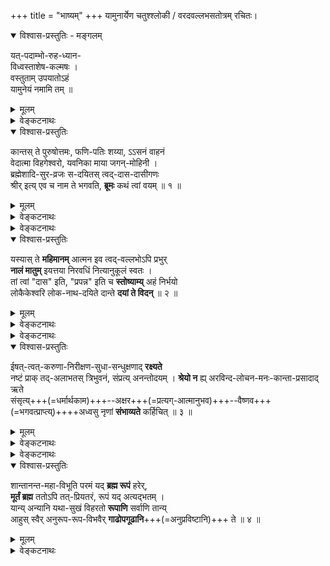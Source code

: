 +++
title = "भाष्यम्"
+++
यामुनार्येण चतुश्श्लोकी / वरदवल्लभसतोत्रम् रचितः। 

<details open><summary>विश्वास-प्रस्तुतिः - मङ्गलम्</summary>

यत्-पदाम्भो-रुह-ध्यान-  
विध्वस्ताशेष-कल्मषः ।  
वस्तुताम् उपयातोऽहं  
यामुनेयं नमामि तम् ॥
</details>

<details><summary>मूलम्</summary>

यत्पदाम्भोरुहध्यानविध्वस्ताशेषकल्मषः ।  
वस्तुतामुपयातोऽहं यामुनेयं नमामि तम् ॥
</details>


<details><summary>वेङ्कटनाथः</summary>
॥ चतुश्श्लोकीभाष्यम् ॥

स्वशेषाशेषार्थो निरवधिकनिर्बाधमहिमा फलानां दाता यः फलमपि च शारीरकमितः ।  
श्रियं तत्सध्रीचीं तदुपसदनत्रासशमनीमभिष्टौति स्तुत्यामवितथमतिर्यामुनमुनिः ॥ १ ॥


अत्र समन्वयाविरोधसाधनफलविषयशारीरकचतुरध्यायीसमधिगतस्य भगवतः सर्वप्रकाराभिमतानुरूपसह(धर्मचारिणी)धर्मिणीविशिष्टतयाऽपि सर्वाधिकत्वं “कश्श्रीश्श्रियः (स्तोत्ररत्ने – १२)” इत्युक्तकैमुतिकन्यायकाकुगर्भया चतुश्श्लोक्या प्रकाशयन् प्रथमं श्रियः प्रतिपिपादयिषितानां विभूतिद्वयशेषित्वादीनां स्थापकमाह -
</details>


<details open><summary>विश्वास-प्रस्तुतिः</summary>

कान्तस् ते पुरुषोत्तमः, फणि-पतिः शय्या, ऽऽसनं वाहनं  
वेदात्मा विहगेश्वरो, यवनिका माया जगन्-मोहिनी ।  
ब्रह्मेशादि-सुर-व्रजः स-दयितस् त्वद्-दास-दासीगणः  
श्रीर् इत्य् एव च नाम ते भगवति, **ब्रूमः** कथं त्वां वयम् ॥ १ ॥
</details>

<details><summary>मूलम्</summary>

कान्तस्ते पुरुषोत्तमः फणिपतिः शय्याऽऽसनं वाहनं वेदात्मा विहगेश्वरो यवनिका माया जगन्मोहिनी ।  
ब्रह्मेशादिसुरव्रजः सदयितस्त्वद्दासदासीगणः श्रीरित्येव च नाम ते भगवति ब्रूमः कथं त्वां वयम् ॥ १ ॥
</details>


<details><summary>वेङ्कटनाथः</summary>

कान्तस्त इति । कान्तः - प्रियः, अनुरूपपतिरित्यर्थः । ते - सर्वमङ्गलास्पदत्वेन प्रमाणसिद्धायाः । एतत्पदद्वयाभिप्रेतं व्यञ्जितं गद्ये “देवदेवदिव्यमहिषीम् (शरणागतिगद्ये)” इति । “द्वाविमौ पुरुषौ लोके (गीता १५.१६)” इत्यादिभिस्स्वेनैव निरुक्तेन परत्वव्यञ्जकेन समाख्याविशेषेण लक्ष्मीकान्तं विशिनष्टि - पुरुषोत्तम इति । अत्र पञ्चम्यादिविभक्तित्रयेऽपि समासश्शब्दवित्समतः । अनेन हिरण्यगर्भादीनामपि भगवदपेक्षयाऽधमत्वव्यञ्जनात् तत्पत्नीभ्यः पुरुषोत्तमपत्न्या उत्तमत्वं सूचितम् । अवतारेऽपि ह्यसौ “नारीणामुत्तमा (रामायणे बाल. १.२७)” इत्युच्यते । एवमस्याः पतिसंबन्धेन प्रकर्ष उक्तः ।

अथ पत्युर् इव विभूति-संबन्धेनापि प्रकर्षं वदन्  
नित्य-सूरि-परिवृढानाम् अपि एतद्-उपकरणत्वम् उदाहरति – फणिपतिः शय्येति । अत्र फणिपति-शब्देन सुरभिसुकुमारशीतलविशालोन्नतत्वादिरूपाः पर्यङ्कगुणा व्यज्यन्ते । तत्प्रभावश्च, “कल्पान्ते यस्य वक्त्रेभ्यो विषानलशिखोज्ज्वलः । सङ्कर्षणात्मको रुद्रो निष्क्रम्यात्ति जगत्त्रयम् ॥ स बिभ्रच्छेखरीभूतमशेषं क्षितिमण्डलम् । आस्ते पातालमूलस्थः शेषोऽशेषसुरार्चितः ॥ तस्य वीर्यं प्रभावं च स्वरूपं रूपमेव च । न हि वर्णयितुं शक्यं ज्ञातुं वा त्रिदशैरपि ॥ (वि. पु. २.५.१९-२१) इत्यादिषु प्रसिद्धः । स्तोत्रे च “तया सहासीनमनन्तभोगिनि (३९)” इत्यादौ । आसन-शब्द इह काकाक्षिन्यायादुभयतो योज्यः । उक्तं ह्याद्ये पुराणे तन्नामसहस्रे, “भोगप्रिया भोगवती भोगीन्द्रशयनासना (लक्ष्मीसहस्रनामस्तोत्रे १२० श्लो.)” इति, “अजिता कर्षणी नीतिर्गरुडा गरुडासना (लक्ष्मीसहस्रनामस्तोत्रे १०० श्लो.)” इति च ।

“वहेयं यज्ञं प्रविशेयं वेदान्” इति सौपर्णश्रुति (ऋग्वेदखिल-सौपर्णाध्याये ३०.१०) विवक्षितं वेदाभिमानिदेवताधिष्ठातृत्वमभिप्रेत्याह - वेदात्मा विहगेश्वर इति । वेदाधिष्ठातृतया वेदानामात्मा; यद्वा, तद्विशिष्टत्वेन तत्समानाधिकरणतया वेद आत्मा यस्येति विग्रहः । “सुपर्णोऽसि गरुत्मान् (तैत्तिरीयसंहिता ४-१-४२)” इत्यादिष्वप्यस्य वेदात्मत्वं ग्राह्यम् । एवं सर्ववेदाभिमानितया सर्वज्ञत्वमप्यस्य सूच्यते । बलादिगुणजातमपि अमृता(प)हरणादिषु प्रसिद्धम् । यद्यपि विहगेश्वर-शब्दः “सत्यः सुपर्णो गरुडस्तार्क्ष्यस्तु विहगेश्वरः” इति श्रीसात्वतादिषु प्राणादिपञ्चकाधिपतित्वेनावस्थितस्य गरुडस्य व्यूहविशेषमभिधत्ते, तथाप्यत्र विशेषकाभावाद्गरुत्मन्मात्रविषयः । फणिपतिविहगेश्वरयोरुपादानमिह मिथो विरुद्धजातीयैरप्यविरोधेन युगपत् सेव्यत्वं सूचयति । कैमुत्यादन्येषां नित्यानां मुक्तानामप्येतत्परिजनपरिच्छदभावेनावस्यानं ख्याप्यते, तेषामप्येतदाज्ञाकरत्वमुक्तं श्रीवकुण्ठगद्ये “शेषशेषाशनादिसर्वपरिजनम्” इत्यादिना । एवं सर्वस्या अपि _नित्यविभूतेस्_ तच्छेषत्वं तात्पर्यतः प्रदर्शितम् ।

अथ _लीलाविभूतौ_ अचिद्-अंशस्य प्रथमं तच्छेषताम् आह यवनिका माया जगन्मोहिनीति । अत्र यवनिका-शब्दाभिप्रेतं गद्ये “भगवत्स्वरूपतिरोधानकरीम् (शरणागतिगद्ये)” इति विवृतम् । एतद्ग्रन्थद्वयतात्पर्येण दिव्यदम्पत्योरनाश्रितापेक्षया त्रिगुणतिरस्करण्या तिरोधेयत्वं फलितम् । माया-शब्दोऽयम् “मायां तु प्रकृतिं विद्यात् (श्वेताश्वतरोपनिषत् ४-१०)” इति प्रकृतिविषयतया श्वेताश्वतरैरधीतः । स च विचित्रसृष्ट्युपकरणतया प्रकृतेराश्चर्यमयत्वं व्यञ्जयति । जगन्मोहिनीत्यनेन जीवपरमात्मादिषु विपरीतधीहेतुत्वं शब्दादिगुणपरिणतिशबलितस्वविषयभोग्यताबुद्धिजनकत्वं च विवक्षितम् ।
ईदृशप्रकृतिमोहितानां कर्मवश्यानां संर्वेषामपि विष्णुपत्नीशेषत्वमुत्कृष्टमुखेन कैमुत्यन्यायादुपलक्षयति – ब्रह्मेशादिसुरव्रजः सदयितस्त्वद्दासदासीगण इति । प्रकर्षनिदर्शनादीश्वरत्वशङ्कास्पदयोः “एतौ द्वौ विबुधश्रेष्ठौ (भार. शान्ति. ३५०-१०)” इत्याद्युक्तयोर्ब्रह्मेशयोरप्यग्नीन्द्रादिभिरैकराश्यसूचनाय व्ररजगण-शब्दौ । सदयित इत्युपादानेऽप्यौचित्यात् दासी-शब्दस्तत्पत्न्यंशेऽन्वेतव्यः ।
उक्तार्थे श्रुत्यादीनि प्रमाणानि तिष्ठन्तु, असाधारणसमाख्यैवालमिति ख्यापयति - श्रीरित्येव च नाम त इति । “श्रयन्तीं श्रीयमाणां च शृण्वतीं शृणतीमपि (अहिर्बुधन्यसंहिता २१.८)” “शृणाति निखिलं दोषं शॄणाति च गुणैर्जगत् । श्रीयते चाखिलैर्नित्यं श्रयते च परं पदम् ॥ (अहि. सं. ५१.६२)” इत्यादिनिरुक्तिरिहाभिप्रेता । “निस्सङ्कल्पा निराश्रया (लक्ष्मीसहस्रनामस्तोत्रे १८ श्लो.)” इति नाम तु “श्रयते च परं पदम्” इत्याद्यविरोधेन नेयम् “अकलङ्काऽमृताधारा (लक्ष्मीसहस्रनामस्तोत्रे १७ श्लो.)” इति पूर्वोक्तानुसाराच्च । अमृतो हि परमात्मा, तदाधारा चेयम् । अत एव हि सोऽपि श्रीनिवासः, श्रीधर इति च समाख्यायते । उक्तं च श्रीसात्वते - “यतोऽहमाश्रयश्चास्या मूर्तिर्मम तदात्मिका” इति । यन्निवेशात् सर्वत्र प्राशस्त्यधीः, सैव हि ते समाख्येत्येवकाराभिप्रायः । निर्दोषमङ्गलगुणाकरत्वज्ञापनाय भगवतीत्युक्तिः । ईदृशातिशयशालिन्याः श्रियो यथावत् स्तोतुमशक्यतामाह - ब्रूमः कथं त्वामिति ॥ त्वाम् - उक्तप्रक्रियया विष्णुपत्नीत्वेन तदितरसर्वशेषित्वेन तदुचितनामधेयादियोगेन च प्रसिद्धाम् “न ते वर्णयितुं शक्ता गुणान् जिह्वाऽपि वेधसः (वि. पु. १.९.१३३)” इति चतुर्मुखेनापि स्तोतुमशक्यतयोक्तां चेति भावः । वयं - परिमितज्ञानशक्तयः । “ब्रह्माद्यास्सकला देवा मुनयश्च तपोधनाः । त्वां स्तोतुमपि नेशानास्त्वत्प्रसादलवं विना ॥” इति वचनानुसारेण ब्रह्मादीनां स्वस्य चात्राविशेषव्यञ्जनाय बहुवचनम् । कथं ब्रूमः – कार्त्स्न्येन त्वद्वर्णनमशक्यं, परिच्छिद्य वर्णनं त्वनुचितमिति भावः ।
ये पुनराहुः - श्रीर्नाम भगवतः सर्वकर्तुरधिष्ठेया प्रकृतिरिति, ये च तस्य सत्ताऽहन्ताप्रभाशक्तिविद्येच्छाभोक्तृतादिरूपेयम्, शास्त्रेषु तथातथा व्यपदेशदर्शनादित्याहुः; तेषां तत्रतत्रैव शास्त्रे निर्बाधेन चेतनत्वव्यपदेशेन निरासः । अत्राप्ययमर्थः ते त्वामिति युष्मच्छब्देन, संबोधनेन च श्रियश्चेतनत्वमुपस्थापयता सूचितः । सत्तादिशब्दास्त्वस्यां भगवदन्तरङ्गविशेषणत्वाद्यभिप्रायाः । प्रकृतेरन्यत्वं तु ते यवनिकेत्यनेनापि दर्शितम् । न चास्याः प्रकृतिशब्दोपात्ततामात्रेण त्रिगुणद्रव्यतादात्म्यम्, “वासुदेवः परा प्रकृतिः (पाञ्चरात्राधिकरणभाष्ये)”, “प्रकृतिश्च प्रतिज्ञादृष्टान्तानुपरोधात् (ब्र. सू. १.४.२३)” इत्युक्ते भगवत्यपि प्रसङ्गात् । “जगदुत्पादिका शक्तिस्तव प्रकृतिरिष्यते । सैव नामसहस्रैस्तु लक्ष्मीः श्रीरिति कीर्त्यते ॥”, “मूलप्रकृतिरीशानी (लक्ष्मीसहस्रनामस्तोत्रे ६६ श्लो.)”, “प्रकृतेः पुरुषाच्चान्यस्तृतीयो नैव विद्यते” इत्यादीनि ब्रह्मवचनान्यपि लक्ष्मीनारायणयोः प्रकृतिपुरुषरूपविभक्तविभूतिविशेषाभि(मानित्वाभि)प्रायाणि । रहस्याम्नाये तु प्रकृतौ लक्ष्म्यां च विद्याशब्दः प्रयुक्त इत्येतावताऽपि न तयोस्स्वरूपैक्यम् । तत्र हि सत्त्वोन्मेषमुखेन विद्याहेतुतया प्रकृतौ विद्याशब्दः, लक्ष्म्यां तु विद्याप्रवर्तकत्वादिति विशेषः । ये तु सत्तादिविशिष्टो भगवानेव श्रीरिति वा, श्री(स्त्री)रूपनित्यविग्रहान्तरविशिष्टः स एवेयमिति वा, दैत्यमोहनभूमिकापरिग्रहन्यायेन स्वयमेव भोगार्थं परिगृहीतकादाचित्ककान्ताविग्रहः स एव श्रीरिति वा वदन्ति; तेऽपि तद्विषयनिर्बाधनित्यभिन्नचेतनत्वव्यपदेशकैस्तैस्तैरेव शास्त्रैः निराकृताः । “ह्रीश्च ते लक्ष्मीश्च पत्न्यौ (उत्तरनारायणानुवाके)” इति श्रुतिश्च पत्युः पत्न्याश्च स्वरूपभेदं स्वरसतो दर्शयति । न चात्रानन्यथासिद्धं बाधकमस्ति । इदमप्यत्र कान्तस्ते इति व्यधिकरणनिर्देशेन व्यञ्जितम् ।
ये च मन्यन्ते - भगवत एव स्वरूपैकदेशः पृथगहन्तया परस्परभोक्तृत्वाय सर्वदा परिगृहीतस्त्रीरूपः श्रीशब्दार्थः; तेन भेदाभेदव्यपदेशयोश्चेतनत्वस्य चाविरोध इति; तेऽपि ब्रह्मणः स्वरूपतो निरवयवत्वं प्रतिपादयद्भिः प्रमाणैर्निरस्ताः । “नरनारीमयो हरिः” इति ब्राह्मपुराणवचनेन तु हरेर्नारीमयत्वव्यपदेशः “ज्योत्स्नेव हिमदीधितेः (सन. सं.)” इति तत्रत्यदृष्टान्तानुसारेण प्रभाश्रयस्य प्रभामयत्वव्यपदेशवत् स्वरूपभेदाविरोधेन निर्वाह्यः ।
एतेन बीजादेरङ्कुरोपादानांशवद्विश्वोपादानस्य ब्रह्मणः कार्योपयुक्तस्वरूपैकदेश एव स्वभावतो वा परिणतिशक्त्या वा, उपाधिभेदेन वा भिन्नाहन्ताश्रयः श्रीरिति व्यपदिश्यत इति पक्षोऽपि प्रतिक्षिप्तः; ब्रह्मणः स्वरूपपरिणामादेश्च शारीरके निरस्तत्वात् ।
उपहितांशभेदपक्षस्तु विग्रहाद्युपाधौ सञ्चरति निरवयवे ब्रह्मस्वरूपे सरिज्जलादौ घटादिनेवोपाधिना कस्यचिदंशस्यान्यत्राकर्षणायोगात्, घटाकाशन्यायेन पूर्वपूर्वोपहितांशपरित्यागे तु तत्तदंशरूपस्य भोक्तुरभावादुत्तरोत्तरोपहितांशानां पूर्वपूर्वांशानुभूतभोगप्रतिसन्धानानुपपत्तेः भोक्तृसन्तत्येकतामात्रेण प्रतिसन्धाने सौगतमतोन्मज्जनेन स्थिरात्मपरित्यागप्रसङ्गाच्चात्यन्तानुपपन्नः ।
अवतारपरिणामोपाधिभिन्नांशवादिनो लक्ष्म्यादेर्नित्यदेहादिप्रमाणैश्च निरासिरे । एतदपि सर्वमत्र व्यधिकरणप्रयोगेनैव सूचितम् । “कीर्तिश्श्रीर्वाक्च नारीणाम् (गीता १०.३४)” इत्यादिसमानाधिकरणप्रयोगश्च पूर्वापरवत्स्वरूपभेदेऽपि संबन्धविशेषनिबन्धनः । “विष्णोश्श्रीरनपायिनी (वि. पु. १.८.१७) इत्यादिभिर्व्यधिकरणप्रयोगैश्च भेदस्सिद्धः ।
तर्ह्यग्र्यप्रायन्यायात् सहपठितनार्यन्तरवत् कर्मवश्यत्वं स्यात्, न स्यात्, वचनविरोधे न्यायस्यानवकाशात् । न चेदेवम् “आदित्यानामहं विष्णुः (गीता १०.२१)”, “वृष्णीनां वासुदेवोऽस्मि (गीता १०.३७)”, “अनन्तश्चास्मि नागानां वैनतेयश्च पक्षिणाम् (गीता १०-३०)” इत्यत्र कुतस्तथात्वनिस्तारः? निर्धारणादिति चेन्न । साजात्येऽपि वैषम्यमात्रेण तदुपपत्तेः । ईश्वरत्वानीश्वरत्वकर्मवश्यत्वाकर्मवश्यत्वादौ तु प्रमाणान्तरमेव शरणमिति । इदं चास्याः कर्मवश्यवैजात्यमिह ब्रह्मादिभ्योऽप्यधिकत्वोक्त्या प्रकाशितम् ।
नन्वर्धलक्ष्मीकविग्रहयोगः श्रीपतेः श्रियश्च विग्रहैक्यं स्वरूपैक्यं भेदाभेदं वा सूचयति । उक्तञ्च श्रीविष्णुवैभवाधिकारे – “त्वं यादृशोऽसि कमलामपि तादृशीं ते दारान् वदन्ति युवयोर्न तु भेदगन्धः । मायाविभक्तयुवतीतनुमेकमेव त्वां मातरं च पितरं च युवानमाहुः ॥” इति । तन्न; उभयेच्छया विग्रहमात्रस्यैकीकरणसंभवेनान्यथाप्युपपन्नतया विग्रहैक्यस्य श्रुत्यादिविरुद्धस्वरूपैक्यादिकल्पकत्वायोगात् । तथाप्येकेनैव परमात्मना यथाकथञ्चित् सर्वनिर्वाहे किमत्रात्मभेदस्वीकारेणेति चेन्न, कॢप्तौ वक्तव्यस्य श्रुतौ वक्तुमयुक्तत्वात् । उक्ता च श्रुतिः प्रागेव । तदनुगुणं च श्रीविष्णुस्मृतौ (९९.६) भूमिवाक्यम् “आक्रम्य सर्वां तु यथा त्रिलोकीं तिष्ठत्ययं देववरोऽसिताक्षि । तथा स्थिता त्वं वरदे तथापि” इत्यादिकम् । “नानयोर्विद्यते परम् (वि. पु. १.८.३५)” इत्यादिभिः पुराणवचनैः, “एकतत्त्वमिवोदितौ (अहिर्बुध्न्यसंहिता ३.२६)” इत्यादिभगवच्छास्त्रवचनैश्च स्वरूपैक्यमनयोरपास्तम् । लाघवतन्मात्रावलम्बने तु सर्वेषामप्यात्मनामैक्यं प्रसजेत् ।

आत्मभेदमनिच्छन्तो भाष्यादिषु निराकृताः । दिव्ययोस्त्विह दम्पत्योः मिथो भेदः प्रसाधितः ॥ २ ॥
सर्वेषामात्मनां यैस्तु भिन्नाभिन्नत्वमिष्यते । लक्ष्मीनारायणैक्योक्तिः तेषां, सद्भिरुपेक्ष्यते ॥ ३ ॥
यत्र क्वचिदभेदोक्तिर्यद्याप्तवचने भवेत् । “रामसुग्रीवयोरैक्यम् (रामा. सु. ३५.५१) इत्यादिवदिहास्तु सा ॥ ४ ॥
अत्र निर्विशेषचिन्मात्रब्रह्मस्वरूपतिरोधानानकरी मिथ्याभूता मायैव कल्पितरूपविशेषोपश्लिष्टब्रह्मप्रतिच्छदवती लक्ष्मीरित्युच्यते इति पक्षोऽपि तादृशब्रह्मतत्तिरोधानादिनिरासादेव निर्धूतः । इदमप्यत्र मायायाः प्रस्तुतदम्पतिव्यतिरिक्तजगन्मोहनत्वोक्त्या प्रख्यापितम् ।
ननु यवनिका बहिरन्तस्स्थितयोः दृष्टिप्रसरनिरोधेन मिथोऽवलोकनविरोधिनी लोके दृष्टा । अतः श्रियोऽपि यवनिका तथा स्यात् । मैवम्, तदधीनसर्वव्यापारया मायया तस्याः सर्वविषयसहजदृष्टिनिरोधायोगात् । क्षेत्रज्ञानामपि भगवन्मायया धीसङ्कोचस्य दुष्कृतोपाधिकत्वात् अकर्मवश्येषु नित्यमुक्तेश्वरेषु तत्प्रसङ्गाभावादिति ।
अस्तु तर्हि कर्मवश्यतादात्म्यात् कर्मफलान्वयः, ब्रह्मादीनां कर्मवश्यत्वं तावत् “युगकोटिसहस्राणि विष्णुमाराध्य पद्मभूः । पुनस्त्रैलोक्यधातृत्वं प्राप्तवानिति शुश्रुम ॥ (इतिहाससमुच्चये १३.८)” इत्यादिभिः प्रसिद्धम् । किं पुनस्तत्पत्नीनाम् । ताभिश्च तादात्म्यमस्यास्तत्रतत्र विशेषतस्तत्तत्सामानाधिकरण्येन व्यज्यते । गायत्रीकल्पेषु च सन्ध्यात्रये वर्णवाहनादिविशेषितं रूपत्रयमेकस्या एव देवतायाः प्रतिपाद्यते । उक्तं च कैश्चिल्लक्ष्मीस्तोत्रे -“गीर्देवतेति गरुडध्वजवल्लभेति” इत्यादिभिः । अतः कर्मवश्यतादात्म्याद् यवनिकारूपितमायातिरोहितज्ञानत्वमस्या उपपद्यत इति । तदसत् । विशेषतः सामानाधिकरण्यस्य “यद्यद्विभूतिमत् सत्त्वम् (गीता १०.४१)” इत्युक्तेन विभूत्यध्यायन्यायेन निर्वाहात् । तापनीयोपनिषदि, घृतसूक्ते च लक्ष्म्यास्तेते शब्दा अपि निरुक्तिविशेषैस्तत्तद्विभूतियोगेन वा नेतव्याः । गायत्रीकल्पानां तु लक्ष्मीविभूतिभूताया एव गायत्र्याख्यायाः देवतायाः सन्ध्याभेदेन वैष्णव्यादिसमाख्यानुगुणवाहनरूपादिपरिग्रहशक्त्या माहात्म्यवर्णने तात्पर्यं तत्र तत्र व्यक्तम् । तादृशाश्च वाहनादयोऽन्ये स्युः । न हि सारूप्यमात्रोग त एवैत इति निश्चयः, अनेकेषामेकजातीयवाहनादिदर्शनात् ।
द्रुहिणादिषु केषांचिदीश्वरव्यक्तिताभ्रमात् । तत्पत्नीष्वपि लक्ष्म्यंशवादः श्रुत्यादिबाधितः ॥ ५ ॥
एतदभिप्रायेण ह्यत्रोक्तम् - सदयितस्त्वद्दासदासीगण इति ।
अस्त्वेवं, तथापि स्त्र्यंशमात्रापेक्षयैव श्रियो विभूतिमत्त्वमस्तु, ब्राह्मवैष्णवादिपुराणेषु तथा दर्शनात् । अतः श्रीमत एव सर्वविभूतिशेषित्ममिति । अत्र ब्रूमः - “दासभूताः स्वतस्सर्वे ह्यात्मानः परमात्मनः (अहर्बुध्न्यसंहितायां मन्त्रराजपदस्तोत्रे १२ श्लो.)” इत्यादिभिः सर्वेषामात्मनां परमात्मदासत्वसिद्धेः “जायापत्योर्न विभागः (आप. धर्म. २.६.१५.१६)” इति न्यायात् पतिदासानां पत्नीदासत्वमवर्जनीयम् । नन्वेवं पत्न्या अपि पहिदासत्वे सहि, तां प्रति (पति)दासानां दासत्वमयुक्तं स्यात् । तन्न, लोके वेदे वा क्वचिदपि पत्न्याः पतिं प्रति दासत्वाभावात् । अत एता हि “यदा यदा हि कौसल्या दासीवच्च सखीव च (रामा. अयो. १२.६८)” इति दृष्टान्ततयोच्यते । “अहं शिष्या च दासी च भक्ता च तव माधव” इति (वाराहे) भूमिवचनमप्युपचारतो नेयम् । यद्यपि पत्नीनां पतिदासत्वं, तथाऽपि पतिदासान्तराणां तद्दासत्वमपि यथालोकं युज्यते । अस्ति च सर्वेषां भगवद्दासत्वेऽपि तत्तदुपाधिभिः मिथो दासत्वम् । इह त्वेकयैवेच्छया विभूतिद्वयस्य नित्यमुभयार्थतयोपात्तत्वाद् देवताद्वन्द्वहविर्न्यायेन ब्रह्मादीनामुभयशेषत्वं युक्तमेव । गद्यादिषु विभूतिमध्ये तस्याः पाठोऽपि पत्यपेक्षया पारार्थ्यमात्रसाम्यादुपपन्नः । आत्मान्तराणां सर्वेषां लक्ष्मीतत्पतिदासताम् । ‘मकारस्तु तयोर्दास’ इति केचिदधीयते ॥ ६ ॥
एवं सति भगवत्पत्न्यन्तरापेक्षया ब्रह्मादीनां दासत्वं भवतु वा मा वा, उक्तं तावदुपपन्नम् । अतः “पुन्नामा भगवान् हरिः । स्त्रीनाम्नी लक्ष्मीर्मैत्रेय (वि. पु. १.८.३५)”, “यो यो जगति पुम्भावः स विष्णुरिति निश्चयः । यो यस्तु नारीभावः स्यात् तत्र लक्ष्मीर्व्यवस्थिता ॥ (सनत्कुमारसंहिता) इत्याद्युक्तो विभूतिविभागस्तु लौकिकदम्पत्योर्यथोचितविनियोगानुगुणभूषणादिविभागवन्नित्येच्छानियमितविशेषाभिमानार्थ इत्यभिप्रायेण फणिपत्यादीनामप्यत्र लक्ष्मीशेषत्वोक्तिरिति ।
केचित्तु नानाविधवादिविप्रतिपत्तिमोहिताः सर्वथा दुर्निरूपं लक्ष्मीतत्त्वमिति मन्यन्ते । तेऽप्येवमिह निरूपणेन निर्धूताः । किञ्च सदसदनिर्वचनीयत्वादिरूपदुर्निरूपत्वं तत्तन्मतनिरासादेव निरस्तम् । येनकेनचिदाकारेण दुर्निरूपत्वं तु सर्वत्रापि संभवति, उपयुक्तांशनिरूपणस्यापि संप्रतिपन्नसाम्यान्नात्र विशेष इति ॥ १ ॥
</details>



<details><summary>वेङ्कटनाथः</summary>

1.2	अथ “कथं ब्रूम” इति स्तुत्यारम्भाक्षेपहेतुतयोदाहृतं स्तोतव्यगतमुत्कर्षं मुखान्तरण दृढीकुर्वन्नेव तदुपश्लिष्टं सौलभ्यविशेष(गुण)मनुसन्धाय स्तोतृगतदयनीयदशानिरूपणेन हेतुना स्तुत्यारम्भं समाधत्ते –
</details>


<details open><summary>विश्वास-प्रस्तुतिः</summary>

यस्यास् ते **महिमानम्** आत्मन इव त्वद्-वल्लभोऽपि प्रभुर्  
**नालं मातुम्** इयत्तया निरवधिं नित्यानुकूलं स्वतः ।  
तां त्वां "दास" इति, "प्रपन्न" इति च **स्तोष्याम्य्** अहं निर्भयो  
लोकैकेश्वरि लोक-नाथ-दयिते दान्ते **दयां ते विदन्** ॥ २ ॥
</details>

<details><summary>मूलम्</summary>

यस्यास्ते महिमानमात्मन इव त्वद्वल्लभोऽपि प्रभुर्नालं मातुमियत्तया निरवधिं नित्यानुकूलं स्वतः ।  
तां त्वां दास इति प्रपन्न इति च स्तोष्याम्यहं निर्भयो लोकैकेश्वरि लोकनाथदयिते दान्ते दयां ते विदन् ॥ २ ॥
</details>


<details><summary>वेङ्कटनाथः</summary>

यस्या इति । यस्या इत्येतावता पर्याप्तेऽप्यत्र त इत्यधिकोपादानं धर्मिग्राहकमानसिद्धासाधारणविशेषद्योतनार्थम् । महिमानं विभूतिद्वयशेषित्वरूपं निरतिशयानुकूलगुणयोगरूपं च । आत्मन इव - स्वस्येव । त्वद्वल्लभः - त्वत्प्रियतमः । प्रभुः - सर्वविषयज्ञानशक्त्यादिमान् । प्रभुरपीत्यन्वयः । अपिरनुक्तसमुच्चयार्थो वा, त्वं च त्वद्वल्लभश्चेत्यर्थः ॥ नालं मातुमियत्तया परिच्छिद्यानुसंधातुमसमर्थः । सर्वशक्तेः क्वचित् कथमसामर्थ्यम्? इत्यत्राह - निरवधिमिति । विषयस्यापरिच्छिन्नत्वात् तत्र सर्वज्ञस्य सर्वशक्तेरपि परिच्छिन्नत्वज्ञानाभावो न दोष इति भावः । यथोक्तं श्रीवत्साङ्कमिश्रैः - “देवि त्वन्महिमावधिर्न हरिणा नापि त्वया ज्ञायते यद्यप्येवमथापि नैव युवयोस्सर्वज्ञता हीयते (श्रीस्तवे १० श्लो.)” इति । ईदृशश्च महिमा वेदार्थसङ्ग्रहेऽप्युक्तः - “अनवधिकमहिमा महिषी” इति । विवृतश्च गद्यारम्भे “भगवन्नारायणे”त्यादिना । श्रद्धासूक्तमेधासूक्तादितिसूक्तवाक्सूक्तादिष्वेतद्विभूतिविशेषप्रतिपादकेषु, विशेषतः श्रीसूक्ते च विचित्रा एतन्महिमानस्तत्तद्भाष्यकारैः प्रपञ्चिताः प्रतिपत्तव्याः । अस्या महिम्नः प्राप्यान्तर्भावज्ञापनाय नित्यनिरुपाधिकानुकूलत्वमाह - नित्यानुकूलं स्वत इति । तां - सर्वज्ञसाक्षिकतादृशमहिमानम् । त्वां महत्त्वसङ्गतसौलभ्यगुणयोगात् मदीयस्तोत्रश्रवणकौतुकेनाभिमुखीभूताम् । दास इति प्रपन्न इति च - प्रतिबुद्धदासभावत्वात्, प्रपन्नत्वाच्चेति (अर्थः) भावः । उभयमिदं सम्भूय “प्रेष्यस्य क्षमितव्यं मे (रामा. किष्कि. ३६.११)” इत्यादिन्यायेन निर्भयत्वे हेतुः ।
पृथुगद्यमुखेऽस्माभिः श्रीप्रपत्तिरियं सताम् । श्रीपतौ स्थितमैकान्त्यं न विहन्तीति साधितम् ॥७॥
स्तोष्याम्यहं निर्भयः – अनाद्युपचितापराधस्त्वन्महिमस्तोत्रानुगुणज्ञानशक्तिरहितश्चाहं नित्यसूरिभिः निगमैश्च कार्त्स्न्येन स्तोतुमशक्यां त्वां प्रतिबुद्धदास्यप्रपन्नत्वव्याजेन निर्भयः स्तेष्यामीत्युक्तं भवति । एवं स्तोत्राक्षेपतत्समाधानव्याजेन प्रवृत्तमपि श्लोकद्वयमिदं प्रकृष्टस्तुतिरूपमेव । त्वत्प्रपन्नस्य मे न कुतश्चिदप्यनीश्वराद्भयमित्यभिप्रायेणाह - लोकैकेश्वरीति । लोकैकेश्वरः – प्रमाणसिद्धानां सर्वेषामद्वितीय ईश्वरः । ईश्वर-शब्दश्चात्रान्तर्नीतशेषित्वं नियन्तृत्वमभिप्रैति । “पतिं विश्वस्य (तै. ना.)” इति विश्वशेषित्वेन निर्दिष्टस्य शेष्यन्तरनिवृत्तिविवक्षायाम्, “आत्मेश्वरम्” इति निर्देशात् । “यो लोकत्रयमाविश्य बिभर्त्यव्यय ईश्वरः (गीता १५.१७)” इत्यस्यार्थश्चैवं संगृहीतः - “व्यापनाद्भरणात् स्वाम्यादन्यः पञ्चदशोदितः (गीतार्थसंग्रहे १९)” इति । तत्र च भाष्यम् – (गीताभाष्ये १६.१) “व्यापनभरणस्वाम्यैरर्थान्तरतया” इति । ईदृशेश्वरपत्नीत्वादिह लोकैकेश्वरीत्युक्तम् । एतेन “पुंप्रधानेश्वरेश्वरी (लक्ष्मीसहस्रनामस्तोत्रे १ श्लो.)” इति समाख्याऽपि गतार्था । त्वत्प्रसादे सति सर्वेश्वरादपि मे भयं नास्तीत्याह - लोकनाथदयित इति । दयिता-शब्द इह वल्लभात्वाभिप्रायः । सर्वभयाभयहेतुभूतः सर्वेश्वरोऽपि त्वदभिमतं नातिक्रामतीति भावः । अनेन संबुद्धिद्वयेन स्तुतिविषयत्वौचित्यातिशयोऽपि सूचितः । ईदृशीं त्वामाश्रितस्य मे त्वत्तोऽपि भयं नास्तीत्याह – दान्ते दयां ते विदन् इति । प्रतिबुद्धदास्यः कृपोत्तम्भकदीनावस्थापन्नः आज्ञातिलङ्घनाद्विरताभिसन्धिः प्रपन्न इह दान्त-शब्दाभिप्रेतः । मातृत्वप्रयुक्तवात्सल्यातिशयवत्यास्ते दान्ते पुरुषे भगवत्कारुण्यादप्यतिशयितां दयां जानन्नहमेवं प्रपन्नत्वान्निर्भय इत्यन्वयार्थः । प्रश्रितमात्रपरो वाऽत्र दान्त-शब्दः । तावन्मात्रेऽपि हि तस्या विशेषाभिमानः तयैवोक्तः (म. ल. संहिता) “धर्मनित्ये महाबुद्धौ ब्रह्मण्ये सत्यवादिनि । प्रश्रिते दानशीले च सदैव निवसाम्यहम् ॥” इति । एवंविधश्च दयाविशेषः “करुणा(स्रा)ग्रानतमुखी (लक्ष्मीसहस्रनामस्तोत्रे १४ श्लो.)” इत्यस्याः समाख्ययैव ख्यापितः । अष्टोत्तरसहस्र(शत?)नामसु च पठ्यते - “करुणां वेदमातरम्” इति । करुणाप्रचुरतयाऽसौ करुणात्वोक्तिः ।
पारम्यापह्नवः पत्यौ बाह्यानां मानवाधितः । इति ख्यापयितुं श्रीशं श्रीदृष्टान्तमिहाब्रवीत् ॥८॥
अथ स्यात् “आनीदवातँ स्वधया तदेकम् (तै. ब्रा. २.८.९)” इति प्रलयदशायां स्वधाशब्दवाच्यया कयाचित् परस्य ब्रह्मणोऽननं श्रूयते । सा चात्र “स्वधा त्वं लोकपावनी (वि. पु. १.९.१०९)” इति पुराणोक्तेः, महाभारते च श्रीवासवसंवादे “अहं स्वाहा स्वधा चैव” इति स्वयमेवोक्तत्वादौचित्याच्च लक्ष्मीरेव । अतस्तदधीनप्राणनत्वं ब्रह्मण इति । तन्न । स्वाधीनसर्वसत्ताकस्य तस्यान्याधीनप्राणनत्वासंभवात् । स्वधाशब्दस्य चात्र प्रयोगदर्शनमात्रेण लक्ष्मीविषयत्वकल्पनादपि स्वस्मिन् धीयत इति व्युत्पत्त्या स्वसत्ताविषयत्वस्य कल्पयितुं युक्तत्वात् । स्वकीयं विश्वधारणसामर्थ्यमेव वा स्वधा । तथा श्रेष्ठश्चेत्यत्र भाष्यम् – (२.४.७) “ ‘आनीदवातम् (ऋक्. ८.१०.१२९.२)’ इति तु न जैवं श्रेष्ठं प्राणनमभिप्रेत्योच्यते । अपि तु परस्य ब्रह्मण एकस्यैव विद्यमानत्वमुच्यते” इति । अत्रानन्याधीनसत्ताकत्वमेव ह्यभिप्रेतम् । अस्तु वा “स्वधये”ति पदं लक्ष्मीविषयम् । तथाऽपि सहयोगविवक्षैवात्र युक्ता । यथा महाभारते – (मोक्ष. ३४७.७२) “कृत्वा मत्स्थानि भूतानि चराणि स्थावराणि च । एकाकी विद्यया सार्धं विहरिष्ये द्विजोत्तम ॥” इति । ननु “ततो भूयो जगत्सृष्टिं करिष्यामीह विद्यया (भार. मोक्ष. ३४७.७३)” इति वाक्यशेषेणौचित्यात् तत्र विद्याशब्दः प्रकृतिविषयः स्यात् । भवत्वेवम् । तथाऽपि प्रस्तुतमहोक्तिमात्रसंभवोदाहरणमिदं युज्यत एव । यद्वा “तेनयं स च धर्मात्मा मुहूर्तमपि जीवति (राम. सु. १५.२५)” इतिवत् स्वधया आनीदिति प्रेमपारतन्त्र्ये तात्पर्यम् ।
अथ स्यात् “मेधा श्रद्धा सरस्वती (वि. पु. १.९.११९)”, “अहं श्रद्धा च मेधा च” (वराहे) इति स्मृत्युपबृंहितया “श्रद्धया देवो देवत्वमश्नुते (काठके ३.३.११)” इति श्रुत्या पत्न्यधीनोत्कर्षत्वं परस्य देवस्य प्रतीयते इति । तदपि न चोद्यम् । स्वतस्सिद्धातिशयस्य भास्करस्य प्रभान्वयेनेव “श्रियः श्रीश्च भवेत् (रामा.)” इत्युक्तस्य भगवतः स्वपत्न्याऽप्यतिशयान्तरे दोषाभावात् । “अभिरूप एवाभरणेनापि द्योतमानत्वमश्नुत इत्यादिष्विवायोगव्यवच्छेदमात्रेणाप्यर्थोपपत्तौ बहुप्रमाणविरुद्धस्यान्ययोगव्यवछेदस्य कल्पयितुमयुक्तत्वात् । देवत्वं च निष्कृष्यमाणं देवनसंबन्ध एव, “कृत्तद्धितसमासेषु संबन्धाभिधानं त्वतलौ (कैयटे ५.१.११९)” इति शाब्दोक्तेः । तच्च देवनं विहरणादिरूपं स्ववल्लभासहितस्यैव परस्य देवस्य भवतीति सुस्थोऽयं पन्थाः । आहुश्च “यस्या वीक्ष्य मुखम् (श्रीस्तवे १ श्लो.)”, “अङ्गीकारिभिरालोकैः (श्रीगुणरत्नकोशे १ श्लो.)”, “क्रीडसि श्रीसमक्षम् (श्रीरङ्गराजस्तवे २.४४)” इत्यादि ।
एवमाप्तप्रणीतान्यन्यान्यपि कानिचित् स्तुतिवाक्यानि प्रमाणानां स्ववाक्यान्तराणां चाविरोधेन स्थाप्यानि । यानि च ब्राह्मे पुराणे “सर्वातिशायिनी प्रीतिः (लक्ष्मीसहस्रनामस्तोत्रे १२३ श्लो.)”, “सर्वोत्कृष्टा सर्वमयी (१२२)”, “अनौपम्या निर्विकल्पा (१७)” इत्यादीनि लक्ष्मीनामानि, तान्यपि “न तत्समश्चाभ्यधिकश्च दृश्यते (श्वे. उ. ६.८)”, “यस्मात्परं नापरमस्ति किञ्चित् (मुण्डके १.७.१)”, “तमीश्वराणां परमं महेश्वरम् (श्वे. ६.७)”, “क्षरात्मानावीशते देव एकः (श्वे. १.१०)”, “एक इद्राजा जगतो बभूव (तै. सं. ४.१.८)”, “शास्ता चराचरस्यैकः”, “एकः शास्ता न द्वितीयोऽस्ति शास्ता (कश्चित्) (भार. आश्व. २.७.१)”, “शास्ता विष्णुरशेषस्य” इत्यादिप्रमाणगणानुसारेण भगवद्व्यतिरिक्तसर्वापेक्षया तन्महिष्याः प्रकर्षं विवक्षन्ति । तथा सति “शक्तिचक्रस्य नायिका (सन. सं)” इति तत्रत्योक्तिरपि संगच्छते । शक्तिशब्दोऽपि ह्यत्र विहाराख्यकार्योपयुक्तविशेषणत्वाभिप्रायः पत्नीविषय एव ।
अत्यन्तसाम्यमप्यस्यां दृष्टान्तस्वरसागतम् । स्थाप्यं नियतनिर्बाधपत्नीत्वाद्यविरोधतः ॥९॥
अत्र “तस्य शक्तिद्वयं तादृगमिश्रं भिन्नलक्षणम्” इति सात्वतोक्तं देव्यास्तादृक्त्वमपि श्रुतिस्मृतिपूर्वापरादिप्रसिद्धपत्नीत्वाद्यनुगुणं योज्यम् । किञ्च, यथा मुक्तस्य भगवता परमसाम्ये श्रुतिस्मृत्यादिसिद्धेऽपि “जगद्व्यापारवर्जम् (४.४.१७)” इति लक्षणभूतैराकारैर्वैषम्यं स्थाप्यते, तथेहापि भवति । “भिन्नलक्षणमिति च तत्रैवोक्तम् । आहुश्च “पितेव त्वत्प्रेयान्” इत्यारभ्य “माता तदसि नः” इति । एवमनभ्युपगमे तां पुरस्कृत्य भगवदभिगमनमपि तत्रतत्रोक्तं दुश्शकं स्यात् ।
अस्ति कर्मार्हफलदे पत्यौ कृत्यद्वयं श्रियः । निग्रहाद्वारणं काले सन्धुक्षणमनुग्रहे ॥१०॥
उक्तं च श्रीविष्णुचित्तैः गद्यव्याख्यानारम्भे “मातृत्वैकरूपां श्रियं प्रपद्यते । माता हि हितादपि पुत्रस्य प्रियमेव पश्यति, पिता उभयं पश्यति; अतो दण्डधरत्वहीनतैवावलम्बनमस्यां दशायामासीत्” इति । अत्र वरदगुरूपदेशानुसारिभिः व्यासार्यैश्चोक्तम् “प्रतापोष्मलपितृत्वदुरासदभगवत्समाश्रयणसिद्धये पुरुषकारानुप्रविष्टवात्सल्यनिर्भरलक्ष्मीसमाश्रयणं श्रीमच्छब्दविवरणमुखेनाभिधीयते” इति । नन्वस्या दण्डधरत्वाभावे “दैत्यदानवमर्दिनी (लक्ष्मीसहस्रनामस्तोत्रे ८ श्लो.)” इत्यादिनामानि न घटेरन्; मैवम्; “सीतायास्तेजसा दग्धां रामकोपप्रपीडिताम् (रामा.सुन्द. ५.५१.२६)” इत्यादिष्विव कोपस्य पतिसंश्रयत्वेऽप्यस्यास्तदनुमतिमहिम्नाऽपि दैत्यनिरासादिसिद्धेः । स्वासाधारणविभूतिविशेषद्वारा वा तदुपपत्तिः । तदभिप्रायेण हि पुराणेषु “सौम्यासौम्यैर्जगद्रूपैः (वि.पु. १.९.१२१)” इत्याद्युच्यते ।
यत्किञ्चिदपि वैषम्यं यदि नामात्र नेष्यते । तयोर्देहव्यवस्थाऽपि न सिध्येत्सर्वसंमता ॥११॥
अव्यवस्थितिपक्षस्तु हेतुपक्षोऽयमित्यपि । अश्रुतत्वादिहानुक्तेर्दूषणं वाऽपि नार्हति ॥१२॥
न हि सिद्धे विकल्पः स्यान्न संदेहोऽत्र निश्चयात् । न कालाद्यैर्विपर्यासस्तन्नित्यत्वादिसाधनात् ॥१३॥ ॥२॥
</details>


<details><summary>वेङ्कटनाथः</summary>

1.3	एवं स्तुत्याक्षेपसमाधानव्याजेन स्वामित्वसौलभ्यादिकं प्रतिपाद्य स्तोतुमुपक्रान्तः सर्वाश्रयणीयत्वाय सकलपुरुषार्थहेतुत्वमुदाहरणविशेषार्थान्तरन्यासाभ्यामुपपादयति -
</details>


<details open><summary>विश्वास-प्रस्तुतिः</summary>

ईषत्-त्वत्-करुणा-निरीक्षण-सुधा-सन्धुक्षणाद् **रक्ष्यते**  
नष्टं प्राक् तद्-अलाभतस् त्रिभुवनं, संप्रत्य् अनन्तोदयम् ।
**श्रेयो न** ह्य् अरविन्द-लोचन-मनः-कान्ता-प्रसादाद् ऋते  
संसृत्य्+++(=धर्मार्थकाम)+++--अक्षर+++(=प्रत्यग्-आत्मानुभव)+++--वैष्णव+++(=भगवत्प्राप्त्य्)++++अध्वसु नृणां **संभाव्यते** कर्हिचित् ॥ ३ ॥
</details>

<details><summary>मूलम्</summary>

ईषत्त्वत्करुणानिरीक्षणसुधासन्धुक्षणाद्रक्ष्यते नष्टं प्राक्तदलाभतस्त्रिभुवनं संप्रत्यनन्तोदयम् ।
श्रेयो न ह्यरविन्दलोचनमनःकान्ताप्रसादादृते संसृत्यक्षरवैष्णवाध्वसु नृणां संभाव्यते कर्हिचित् ॥ ३ ॥
</details>


<details><summary>वेङ्कटनाथः</summary>

ईषदिति ॥ एतदनुग्रहैकदेशोऽपि अनन्तानिष्टनिवृत्तेरनन्ताभ्युदयसिद्धेश्च निदानमिति व्यञ्जयितुमीषच्छब्दः । त्वच्छब्देन “प्रणिपातप्रसन्ना हि (राम. सु. २७.४५)”, “क्षिप्रप्रसादिनीं देवीम् (धनदीये)” इत्यादिषूक्तः स्वभावस्सूच्यते । सामान्यतश्च तदनुग्रहस्य सदातनत्वमुक्तं मङ्कणसंहितायाम् “पद्मे स्थिता पद्मवर्णा पद्मनाभप्रिया शुभा । सदाऽनुग्रहसंपन्ना सा मे देवी प्रसीदतु ॥” इति । अष्टोत्तरशतनामस्तात्रे (३ श्लो.) च “नमामि कमलां का(क्षा)न्तिं क्षमां क्षोरोदसंभवाम् । अनुग्रहापरामृद्धिमनघां हरिवल्लभाम् ॥” इति । अनिष्टनिवर्तनेष्टप्रापणानुगुणकरुणाहेतुकं निरीक्षणं करुणानिरीक्षणम् । करुणया विषयीकरणं वा निरीक्षणशब्देनोपचर्यते । तदिदमुक्तं तत्संहितायाम् “सामर्ग्यजुर्मयीं देवीं वेदगर्भां मनस्विनीम् । लोकैकेशविभूतीनां कारणं यन्निरीक्षणम् ॥ (महालक्ष्मीसं.)” इति । तस्य विश्वसञ्जीवनतया सुधात्वरूपणम् । तया सन्धुक्षणं - सम्यगुल्लासनम् । अत्र पञ्चम्युक्तं हेतुत्वं तु उदयापेक्षया रक्षणापेक्षया च योज्यम् । रक्ष्यते – निरुपद्रवमवस्थाप्यते । प्राक् - त्वदुपेक्षाकाले, तदलाभतः - त्वन्निरीक्षणालाभतः, न तु त्वत्कोपतः, “कः कुप्येद्वानरोत्तम (राम. यु. ११६.३८) इत्यादि वदन्त्यास्तव कोपासंभवात् । त्रिभुवनशब्देन त्रैलोक्यान्तर्वर्तिनः क्षेत्रज्ञा लक्ष्यन्ते । संप्रति “ततोऽवलोकिता देवाः (वि. पु. १.९.१०६)” इत्याद्युक्तायां त्वन्निरीक्षणदशायाम् । अनन्तोदयं पूर्वकालादप्यतिशयिताभ्युदयमित्यर्थः । उक्तं ह्येतत्सर्वमिन्द्रेण “त्वया देवि परित्यक्तं सकलं भुवनत्रयम् । विनष्टप्रायमभवत् त्वयेदानीं समेधितम् ॥ (वि. पु. १.९.१२३)” इति । अत्र प्रलयादिकं विवक्षितमिति केचित् । एवमन्वयव्यतिरेकाभ्यामेतत्कटाक्षाधीनं देवादीनामैश्वर्यमिति दर्शितम् । यथाऽऽह काश्यपः (काश्यपीये) “ब्रह्माद्याश्च सुरास्सर्वे मुनयश्च तपोधनाः । एधन्ते त्वत्पदच्छायामाश्रित्य कमलेश्वरि ॥” इति । मङ्कणसंहितायाञ्चाष्टानामपि लोकपालानां तत्पूजानिरतत्वं च प्रपञ्चितं द्रष्टव्यम् । उक्तसमर्थनव्याजेन सर्वपुरुषार्थानां तत्प्रसादाधीनत्वमाह - श्रेय इति । अत्र त्वत्प्रसादादिति वक्तव्ये अरविन्दलोचनमनःकान्ताप्रसादादिति कथनं तथाविधप्रसिद्धिप्रकर्षद्योतनार्थम् । अरविन्दलोचनशब्देन “यं पश्येन्मधुसूदनः (भार. शान्ति. ३५८.७३)” इत्याद्यभिप्रेतं श्रीपतेरप्यनुग्रहशीलत्वं सूच्यते । तन्मनःकान्तात्वोक्तिः सर्वापेक्षितदाने तयोस्समानाभिप्रायत्वं व्यनक्ति । अत्र मनश्शब्दो बुद्धावुपचरितः, भगवतः करणायत्तज्ञानत्वाभावात् । मनःकान्ता - अभिमतेत्यर्थः । पूर्वं कान्तस्ते इत्युक्तम्, अत्र तु इयं भगवतः कान्तेति । एतेन परस्परानुकूलतया सर्वत्र व्यापारे सामरस्यं व्यज्यते । प्रसादात् - कृपाविशेषादिति यावत्, अस्याः क्वचिदपि निग्रहासंभवेन तन्निवृत्तिरूपप्रसादायोगात् । 

**संसृति**-शब्द इह पुरुषार्थसमभिव्याहारात् पारिशेष्याच् चैश्वर्यपरः ।  
तेन त्रिवर्गान्तर्-भूतं सर्वम् अभिमतम् अपि विवक्षितम् ।  
**अक्षर**-शब्दस्तु प्रत्यग्-आत्मानुभव-परः ।  
**वैष्णवाध्व**-शब्देन गति-विशेष-द्वारा भगवत्-प्राप्तिर् लक्ष्यते ।  
एतेषु **श्रेयः** - श्रेष्ठं सुखं तत्साधनं वा । “पुण्यश्रेयसी सुकृतं वृषः (वैजयन्ती)” इति हि पठन्ति । नृणामिति सर्वक्षेत्रज्ञोपलक्षणम् । हिरण्यगर्भस्यापि ब्राह्मे पुराणे तदधीनैश्वर्यत्वमुक्तम् “पद्मयोनिरिदं प्राप्य पठन् स्तोत्रं (सूक्तं) ततः क्रमात् । दिव्यं चाष्टगुणैश्वर्यं तत्प्रसादाच्च लब्धवान् ॥” इति ॥
ब्रह्मादीनां यदायत्तं वैभवं यस्य सा स्वयम् । तस्य कैमुत्यनिर्धार्यमीश्वरत्वं श्रियःश्रियः (पतेः) ॥ १४ ॥
एतत्प्रसादादृते नृणां श्रेयो हि न संभाव्यत इति व्यतिरेकोक्त्याऽग्नीन्द्रादिप्रयुक्तमपि नृणां श्रेयः एतदधीनमिति व्यज्यते । हिशब्देन श्रीसूक्तश्रीस्तुत्यादिषु सर्वशास्त्रेषु च प्रसिद्धिर्द्योत्यते । न संभाव्यते - न सिध्यतीत्यर्थः । ईदृशस्यास्याः प्र(भा)सादस्येन्द्रादीनामिव कालभेदभेद्यत्वं च नास्तीति व्यञ्जनाय कर्हिचिदित्युक्तम् ।
ननु मोक्षप्रदत्वं भगवत एवेति सर्वत्र स्थापितम् । श्रीसात्वते च स्वस्य मोक्षप्रदत्वं देवीनामैश्वर्यप्रदत्वं च विभज्योक्तम्; तदत्र संसृत्यक्षरवैष्णवाध्वस्विति अविशेषवचनं प्रशंसामात्रपरं स्यात् । मैवम् । श्रीसात्वत एव “यामालम्ब्य सुखेनेमं दुस्तरं हि गुणोदधिम् । निस्तरन्त्यचिरेणैव व्यक्तध्यानपरायणाः ॥” इति बन्धहेतुभूतगुणोदधिनिस्तरणकारणत्वेन लक्ष्मीसमाश्रयणस्य प्रतिपादनात् । उक्तं च स्वयंभुवा “सर्वकामप्रदां रम्यां संसारार्णवतारिणीम् । क्षिप्रप्रसादिनीं लक्ष्मीं शरण्यामनुचिन्तयेत् ॥ (ब्राह्मपुराणे)” इति । ब्राह्मे च पुराणे तन्नामान्येवं पठ्यन्ते “सकृद्विभाता सर्वार्तिसमुद्रपरिशोषिणी (लक्ष्मीसहस्रनामस्तोत्रे ८७ श्लो.)”, “भवभङ्गापहारिणी (लक्ष्मीसहस्रनामस्तोत्रे १२२ श्लो.)”, “परनिर्वाणदायिनी (लक्ष्मीसहस्रनामस्तोत्रे २३ श्लो.)”, “ज्योतिष्मत्यमृतावहा (लक्ष्मीसहस्रनामस्तोत्रे १२२ श्लो.)” इत्यादीनि । वैष्णवे च “आत्मविद्या च देवि त्वं विमुक्तिफलदायिनी” इति । अत्र विमुक्तिफलदायित्वस्यात्मविद्याविशेषणत्वेऽपि तादृशविद्यायास्तदधीनत्वोक्त्या प्रकृतसिद्धिः । मोक्षहेतुभूतात्मगुणसिद्धिश्च तदधीनेति तत्रतत्रोक्तम् । एवं स्थिते गद्यारम्भोक्तन्यायेन मोक्षोपायतदधिकारयोस्तावदेतन्मूलत्वं दुरपह्नवम् । मोक्षप्रदे भगवति मुमुक्षूणां घटकतयैषा तिष्ठतीति च सर्वसम्मतम् । परिपूर्णानुभवप्रदानसङ्कल्पस्तु भगवतः स्वस्यैव वा, सपत्नीकस्य वेति यथाप्रमाणं भवतु । सर्वथा वैष्णवाध्वश्रेयःप्रदत्वमस्या इहोच्यमानं न विरुद्धमिति ॥ ३ ॥
</details>


<details><summary>वेङ्कटनाथः</summary>

1.4	एवं श्लोकत्रयोक्तायास्सहधर्मचारिण्या भगवतस्स्वरूपविग्रहावतारेष्वयोगव्यवच्छेदं वदन्नस्या अपि तद्वत्प्रधानप्राप्यत्वं सूचयति -
</details>


<details open><summary>विश्वास-प्रस्तुतिः</summary>

शान्तानन्त-महा-विभूति परमं यद् **ब्रह्म रूपं** हरेर्,  
**मूर्तं ब्रह्म** ततोऽपि तत्-प्रियतरं, रूपं यद् अत्यद्भतम् ।  
यान्य् अन्यानि यथा-सुखं विहरतो **रूपाणि** सर्वाणि तान्य्  
आहुस् स्वैर् अनुरूप-रूप-विभवैर् **गाढोपगूढानि**+++(=अनुप्रविष्टानि)+++ ते ॥ ४ ॥
</details>

<details><summary>मूलम्</summary>

शान्तानन्तमहाविभूति परमं यद्ब्रह्म रूपं हरेर्मूर्तं ब्रह्म ततोऽपि तत्प्रियतरं रूपं यदत्यद्भतम् ।  
यान्यन्यानि यथासुखं विहरतो रूपाणि सर्वाणि तान्याहुस्स्वैरनुरूपरूपविभवैर्गाढोपगूढानि ते ॥ ४ ॥
</details>


<details><summary>वेङ्कटनाथः</summary>

शान्तेति ॥ शान्तम् - अशनायाद्यूर्मिभिरपक्षयादिविकारैश्च नित्यानन्वितमिति भावः । अनन्तम् - त्रिविधपरिच्छेदरहितम् । महत्यौ शुद्धाशुद्धे विभूती यस्य तन्महाविभूति । परमं - सर्वोत्कृष्टम् । यच्छदः सवोपनिषत्प्रसिद्धिं सूचयति । ब्रह्म - निरतिशयबृहत्त्वबृंहणत्वयुक्तं रूपं, स्वरूपमित्यर्थः । अत एव व्यतिरेकविभक्तिश्चात्र घटते । हरेः – आश्रितदोषहारिणः सर्वेश्वरस्य, यद्वा सर्वसंहर्तुः, यथोक्तं पुराणे (हर्यष्टके) “ब्रह्माणमिन्द्रं रुद्रं च यमं वरुणमेव च । निगृह्य हरते यस्मात्तस्माद्धरिरितीर्यते ॥” इति । एतच्चतुर्विधप्रलयकर्तृत्वोपलक्षणम् । उक्तस्वरूपानुरूपं “मूर्तं ब्रह्म महाभाग (वि. पु. १.२२.६३)” इत्यादिप्रसिद्धं सालम्बनयोगविषयभूतं दिव्यविग्रहमाह - मूर्तमिति । मूर्तं - स्पर्शरूपादियुक्तं परमपदपर्यङ्कादिदेशपरिच्छिन्नं चेत्यर्थः । अत्र ब्रह्मशब्देन दिव्यविग्रहस्यातिमहत्त्वं स्वसंश्रितानां धीविकासहेतुत्वं च विवक्षितम् । ततोऽपि (तै. उ. भृगु. ६.३) “आनन्दो ब्रह्म” इत्याद्याम्नातात्स्वरूपादपि तत्प्रियतरं तस्य निरतिशयानन्दस्य भगवतः स्वरूपादपि सौन्दर्यादिगुणयोगादतिशयेन प्रीतिविषयभूतम् । तदिति व्यस्तं वा, प्रसिद्ध्यतिशयद्योतनार्थं यत्तदित्यन्वेतव्यम् । रूपशब्द इह दिव्यविग्रहपरः । यच्छब्देन श्रुतिषु भगवच्छास्त्रादिषु च नित्यत्वादिविशिष्टतया प्रसिद्धिस्सूच्यते । अत्यद्भुतं - सन्निवेशगुणविहारप्रभावादिभिरतिविस्मयावहम् । एवमादिमं रूपमुक्तम् । अथ तद्विजृम्भितानि व्यूहव्यूहान्तरविभवान्तरादीन्याह - यान्यन्यानीति । यच्छब्द इहावताररहस्यप्रकरणादिप्रसिद्धिपरः । बहुवचनेन “पश्य मे पार्थ रूपाणि शतशोऽथ सहस्रशः (गीता ११.१५)” इत्याद्युक्तं भूयस्त्वं विवक्षितम् । अन्यानि – पररूपात् तदंशतया सन्निवेशैर्वर्णादिभिश्च विलक्षणानि । यथासुखं - मनुष्यादिसजातीयावतारदशायामप्यस्य स्वाभाविकसुखादिनिवृत्तिर्दुःखं वा नास्तीति भावः । विहरत इत्यनेनावताररूपाणां स्वेच्छामात्रहेतुकत्वं क्रीडार्थत्वं च गम्यते । तेन कर्महेतुकत्वादिशङ्का निरस्ता । एतेषु स्वरूपादिषु किञ्चिदपि श्रियाऽनन्वितं नास्तीति द्योतनाय सर्वाणि तानीत्युक्तम् । आहुः – श्रुतिस्मृत्यादीनि, तद्विदो वा स्वयम्भूवसिष्ठपराशरपाराशर्यात्रिकाश्यपशौनकमङ्कणशतमखधनदादयः तत्तत्संहिताप्रणेतारः । स्वैः - तवासाधारणैः, अनुरूपरूपविभवैः - अनुरूपाणां रूपाणां सम्पद्भिः । रूपाण्येव वा विभवः, प्रभूतानुकूल्यैरनुरूपरूरैरिति यावत् । रूपशब्द इहापि पूर्ववत् स्वरूपादित्रिकविषयः । भगवत्स्वरूपादीनामेतत्स्वरूपादीनि यथाक्रममनुरूपाणि । अनुरूपत्वं च संबन्धे सति प्रकृष्टं सादृश्यम् । रत्नकाञ्चनादिन्यायेन स्वसम्बन्धिनि शोभातिशयहेतुत्वं वा । त्रयाणामानुरूप्यं “मद्धर्मधर्मिणी नित्यम् (ब्राह्मपुराणे)”, “नित्यैवैषा जगन्माता (वि. पु. १.८.१७)”, “देवत्वे देवदेहेयम् (वि. पु. १.९.१४५)” इत्यादिभिरभिहितम् । भगवच्छास्त्रे त्वस्य विस्तरः । 

**गाढोपगूढानि** - दृढ-संबद्धानि वियोगानर्हाणीत्य् अर्थः ।  
एतेन सन्नियोग-शिष्ट-न्यायः सूचितः ।  
अपराध-भीतानां भगवतस् सर्वदा शरण्यत्वार्थं प्राप्तिदशायां  
शर्करान्वित-दुग्ध-न्यायेन निरतिशय-भोग्यत्वार्थं च  
सर्वप्रकारेण श्रिया गाढोपगूढत्वोक्तिः । निरतिशयभोग्यस्यापि तादृशभोग्यान्तरोपश्लेषेणापि भोग्यत्वमविरुद्धम् । ते - भगवदभिमतस्वरूपरूपादिसंपद इति भावः । अस्त्वेवं भगवत्स्वरूपरूपादिषु तत्तदनुरूपाकारैरस्यास्सवन्धः, क्वचित् “सर्वभूतस्थिता द्विजा (लक्ष्मीसहस्रनामस्तोत्रे १२३ श्लो.)”, “यथा सर्वगतो विष्णुः (वि. पु. १.८.१७)” इत्यादिकं वचनमन्यत्र प्रशस्तपदार्थमात्रवासित्ववचनं च कथं घटेतामिति चेदत्र ब्रूमः -
शुभैकवासवचसां सर्वगत्वगिरामपि । अभिमानविशेषाद्यैर्विषयः स्याद्व्यवस्थितः ॥ १५ ॥
“व्यापिनी सर्वगे”त्याद्याः “सुसूक्ष्मे”त्यादयस्तथा । श्रीसमाख्या मिथो वैरं जह्युस्तात्पर्यभेदतः ॥ १६ ॥
शक्तिकालवशादस्या विभुत्वाद्युपपादकाः । प्रच्छन्नस्पष्टजैनाध्वनिरोधादगतीकृताः ॥ १७ ॥
एवं किल ते वदन्ति - यथा विभुस्वभावस्येश्वरस्याघटितघटनासामर्थ्यादणुत्वम्, तथाऽणुस्वभावाया एव तस्या विभुत्वमिति । तत्र दृष्टान्तस्तावदयुक्तः । उपाध्यवच्छेदमात्रोण ह्यणुत्वमीश्वरेऽङ्गीक्रियते, न तु स्वरूपतः । यदि चाघटितघटनाशक्त्याऽत्र विरुद्धद्वयसंभवः, तदा सवाद्वैतभेदाभेदपक्षाभ्यां किमपराद्धम्? अथोच्येत - अणुस्वभावत्वेऽपि विकासकशक्त्याऽस्याः कदाचिद्विभुत्वमविरुद्धमिति, तथा सति समानन्यायतया सर्वेषामात्मनां स्वरूपविकासस्वीकारे विरोधो न स्यात्, “न च पर्यायादप्यविरोधो विकारादिभ्यः (ब्र. सू. २.२.२३)” इति जैनप्रतिक्षेपसूत्रमप्यपार्थकं स्यात् ।
ननु च “का चाऽन्या त्वामृते देवि (वि. पु. १.९.१२२)” इत्यादिन्यायेन भगवद्विग्रहनिवासित्वमनन्तगरुडादिवन्नित्यभगवदिच्छानियमिताधिकारविशेषसिद्धतया श्रियः स्तुतये भवतु, भगवत्स्वरूपे तु गाढसंबन्ध उच्यमानः सर्वसाधारणत्वान्नैतस्याः स्तुत्यै स्यात् । तत्र यद्यनुरूपत्वोक्त्या स्तुतिसिद्धिरभिप्रेता, तदा किं तदनुरूपत्वम्? अणुत्वेन वैषम्येऽपि स्वतन्त्रशेषिणं प्रति पारतन्त्र्यशेषत्वाभ्यां विभूतित्वेनातिशयावहत्वमिति चेत्; तदपि सर्वचिदचित्समानम् । न चानादिसर्वज्ञत्वादिसाम्यमिहानुरूप्यं, तस्यापि नित्यसूरिसाधारणतया तान्प्रति शेषित्वेनोक्तायास्तस्यास्तेन स्तुत्यनुपपत्तेः । अन्यथा द्रव्यत्वचेतनत्वादिभिरपि स्तोतव्यत्वप्रसङ्गात् । अथ (वि. पु. १.९.१२६) “त्वयैतद्विष्णुना चाम्ब जगद्व्याप्तं चराचरम्” इत्यादिवचनस्वारस्यावगताद्विभुत्वादनुरूपत्वं विवक्ष्यते? तदप्ययुक्तम्, जीवेश्वरकोटिविकल्पानुपपत्तेः । जीवत्वं ह्यणुत्वव्याप्तम्, क्वचिज्जीवे तन्निवृत्तावतिप्रसङ्गः । “यथा सर्वगतो विष्णुः (वि. पु. १.८.१७)” इत्यादिव्याप्तिवचनं “सौम्यासौम्यैर्जगद्रूपैस्त्वयैतद्देवि! पूरितम् (वि. पु. १.९.१२१)” इत्युक्तासङ्ख्यातविग्रहसंबन्धाभिप्रायं स्यात् । ईश्वरत्वे तु भगवतोऽन्यत्वे तस्य समाधिकदरिद्रत्वश्रुतिविरोधः । तदनन्यत्वे दम्पतित्वाद्यनुपपत्तिः । आनुरूप्यवचनं चानर्थकं स्यात् । इमौ चात्यन्तसाम्यस्वरूपैक्यपक्षौ पूर्वमपि निरस्तौ । अत्र भेदाभेदकाल्पनिकभेदाभेदपक्षौ च प्रामाणिकैः प्रतिक्षिप्ताविति ।
अत्रोच्यते – यत्तावदुक्तम् – इतरसाधारणैराकारैः स्तुत्यनुपपत्तिरिति, तदसत्, व्यावर्त्यान्तरवत्त्वे प्रयोजनविशेषवत्त्वे च सत्यनेकसाधारणैरपि कैश्चित् स्तुत्युपपत्तेः । स्तूयते हि सर्वेश्वरोऽपि नित्यमुक्तसाधारणैराकारैः सर्वज्ञत्वादिभिः ।
यत्तु विभुत्वे जीवेश्वरकोटिविकल्पानुपपत्तिरिति, तत्र केचिदेवं परिहरन्ति, जीवत्वेऽप्यस्याः विभुत्वं न विरुध्यते, जीवविषयाणुत्वश्रुतिर्हि न सर्वजीवव्यापिनी, तत्तत्प्रकरणसन्निहितेषु बद्धेष्वेव तत्प्रवृत्तेः, “वालाग्र (श्वे. उ. ५.९)” इत्यादौ तु “स चानन्त्याय कल्पते” इति मुक्तविषयो वाक्यशेषः आत्मनां निर्विकारत्वस्थापनाद्धर्मभूतज्ञानद्वारा व्याप्तिमभिसन्धत्ते । एवम् “सर्वमेवाविशन्ति” इत्यादीनि वाक्यान्तराण्यपि । एतच्च “प्रदीपवदावेशः (ब्र. सू. ४.४.१५)” इत्यादिसूत्रेषु प्रदर्शितम् । नित्येषु च संप्रतिपन्नजीवसाजात्यागतस्याणुत्वस्य बाधकश्रुत्यभावादनुग्राहकसद्भावाच्च स्वीकारः । लक्ष्म्यास्तु तथैव प्राप्तस्याणुत्वस्यानन्यथासिद्धव्यापित्ववचनं बाधकम् । न च सर्वगतादिशब्दानां सार्वत्रिकावतारसर्वशेषित्वादिप्रतिपादकत्वं कल्प्यम्; यथाश्रुतस्वीकारे विरोधाभावात् । नापि मुक्तवद्धर्मभूतज्ञानद्वारा व्याप्तिकल्पनं युक्तम्; तद्वत् बाधकश्रुत्याद्यभावात् । विभुद्वयासंभव इह बाधक इति चेन्न, कालतत्त्वे नित्यमुक्तेश्वराणां धर्मभूतज्ञाने च विभुत्वस्वीकारात् । जीवलक्षणमपि परतन्त्रचेतनत्वमात्रम्, अणुचेतनत्वं त्वेतद्व्यतिरिक्तजीवविषयम् । अथवा जीवलक्षणेऽणुशब्दः परिच्छिन्नमात्रपरस्सन् अमुष्यां भगवत्पराधीनायां स्वातन्त्र्यगुणपरिच्छेदेन वर्तताम् । एवं च जन्माद्यधिकरणे (श्रीभाष्ये १.१.२) भाष्यम् “अनन्तपदं देशकालवस्तुपरिच्छेदरहितस्वरूपमाह । सगुणत्वात्स्वरूपस्य स्वरूपेण गुणैश्चानन्त्यम् । तेन पूर्वपदद्वयव्यावृत्तकोटिद्वयविलक्षणाः सातिशयस्वरूपस्वगुणा नित्या व्यावृत्ताः” इति । अत्र ह्यन्येषां नित्यानां स्वरूपतो गुणतश्च सातिशयत्वेन व्यावृत्तत्वं, लक्ष्म्यास्तु स्वरूपतो निरतिशयत्वेऽपि पारतन्त्र्यादियोगात् गुणतस्सातिशयतया व्यावृत्तता युज्यते । तथा च जगत्कारणत्वलक्षणेऽपि व्यापारतः सातिशयत्वाद्व्यावृत्तत्वम् । अतो जीवत्वेऽप्यस्याः स्वरूपविभुत्वेन पतिस्वरूपानुरूप्यमिति ।
अपरे त्वस्याश्चेतनत्वात् अचिदन्यत्वं विभुत्वाज्जीवान्यत्वं पारतन्त्र्यादीश्वरान्यत्वं च । न हि सदसद्विलक्षणादिष्विवात्र विरोधः, जीवेश्वररूपेण विविधात्मविभागवचनेषु त्वस्या अनुक्तिरविवक्षामात्रात् । वस्तुतस्तु पतिपुत्रव्यावृत्तपत्नीन्यायेन लक्ष्म्याः कोट्यन्तरत्वम्, तत्र लक्ष्म्या अपि सत्ता भगवदधीना, भगवतस्तु वैभवं रत्नप्रभापुष्पपरिमलन्यायेन लक्ष्म्यायत्तम् । अतोऽत्रापि पतिस्वरूपानुरूप्यं पत्नीस्वरूपस्य सुगममिति ।
अन्ये तु स्वरूपस्थितिरेवमस्तु, तथापि सेयमीश्वरकोटिः, विभूतिद्वयशेषित्वादिमात्रेण तल्लक्षणसिद्धेः । तत्र सर्वशेषित्वादिकं भगवतः । अस्यास्तु तदितरसर्वशेषित्वादिकमिति विभागः । अनुरूपत्वं तु पूर्ववदेव, जगत्कारणत्वादिब्रह्मलक्षणं तु पतिमात्रगोचरम् । अत एव तस्य सर्वेश्वरत्वं समाधिकदरिद्रत्वं चेति । तदिदं पक्षत्रयमन्योन्यमनतिविप्रकृष्टम् । जीवादिसमाख्यानिवेशे तु मिथो विवादः ॥
प्रागुक्तेन सहैतेषु पक्षेष्वत्र चतुर्ष्वपि । स्वतन्त्रपतिनित्येच्छासिद्धं सर्वमिदं श्रियः ॥ १८ ॥
अपि चैवं, “न तस्येशे कश्चने” (तै. ना. १.१.२) त्यादिदर्शनात् ।
अतश्चतुर्भिरप्येतैः पत्यावैश्वर्यविश्रमः ॥ १९ ॥
अत एव “नरसम्बन्धिनो नाराः (अहिर्बुध्न्य. ५२.५०)” इति नरशब्दार्थत्वेऽप्यस्याः पतिवत् तदिच्छायत्तं प्रधानप्राप्यत्वादिकमविरुद्धम् । आकारसाम्येऽपि क्वचिद्व्यापारो भिद्यते । सर्वकर्तुर्वल्लभाप्रीत्युद्देशेन तत्तल्लीलाप्रवृत्तेस्तस्या अपि तदन्वयोक्तिरविरुद्धा । सहारब्धेऽपि कार्ये लौकिकपतिन्यायेन पतिप्राधान्यव्यपदेशः पतिकर्तृकत्वमात्रव्यपदेशश्चोपपन्नः । पतिबुद्ध्यधीनस्यापि पत्न्या गुणभावस्योभयेच्छासिद्धत्वव्यपदेशस्तस्या अपि तथैवेष्टत्वाविशेषादुपपद्यत इति गमनिकेति । अत्र सर्वभूतेश्वरत्वादिवचनसाम्यादस्या गुणभाव उभयेच्छाप्रयुक्त इति केचिदाहुः ॥
अन्योन्येच्छाविधातादिनिवृत्तौ तत्परत्वतः । ऐककण्ठ्यमशेषाणामागमानां भवत्विति ॥ २० ॥
पञ्चस्वेतेषु पक्षेषु कश्चिदेकः प्रमाणवान् । सलक्ष्मीकस्य साम्राज्यं सर्वथा सुप्रतिष्ठितम् ॥ २१ ॥
इहैवं क्वचिदंशे तु संशयेऽपि विपश्चिताम् । उपयुक्तांशवैशद्यादुपायफलसंभवः ॥ २२ ॥
अत्र स्वामित्वसौलभ्यफलदत्वफलत्वतः । आनुरूप्येण संबन्धः श्रीपतौ दर्शितः श्रियः ॥ २३ ॥
अपि चात्र द्वयार्थमनुसन्धित्सता श्रीशब्दनिरुक्तयश्च तत्रतत्र सूचिताः । मत्वर्थस्तु नित्ययोगस्वरूपरूपादिसर्वविषयतया चतुर्थश्लोके व्यञ्जितः । नारायणशब्दार्थोऽपि “कान्तस्ते पुरुषोत्तमः”, “शान्तानन्तमहाविभूती”त्यादिभिः संग्रहेणोक्तः । चरणशब्दोपलक्षितविग्रहयोगोऽपि “मूर्तं ब्रह्मे”त्यादिना प्रदर्शितः ।।

एवं सङ्क्षिप्त-सिद्धांश-  
विशदी-कार-पूर्वकम् ।  
साध्यं प्राप्यम् उपायं च  
स्तोत्रे संदर्शयिष्यति ॥ २४ ॥

कवि-कथक-सिंह  
इत्थं त्रय्यन्ताचार्य इत्य् अभिख्यातः ।
व्यवृणुत यामुन-विहितां  
रमास्तुतिं वेङ्कटेश-कविः ॥ २५ ॥

इति कवितार्किकसिंहस्य सर्वतन्त्रस्वतन्त्रस्य श्रीमद्वेङ्कटनाथस्य वेदान्ताचार्यम्य कृतिषु रहस्यरक्षायां चतुश्श्लोक्यधिकारः ॥  

॥ चतुश्श्लोकीभाष्यं समाप्तम् ॥
</details>
